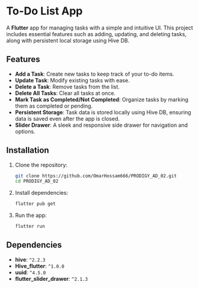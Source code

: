 # To-Do List App

A **Flutter** app for managing tasks with a simple and intuitive UI. This project includes essential features such as adding, updating, and deleting tasks, along with persistent local storage using Hive DB.

## Features

- **Add a Task**: Create new tasks to keep track of your to-do items.
- **Update Task**: Modify existing tasks with ease.
- **Delete a Task**: Remove tasks from the list.
- **Delete All Tasks**: Clear all tasks at once.
- **Mark Task as Completed/Not Completed**: Organize tasks by marking them as completed or pending.
- **Persistent Storage**: Task data is stored locally using Hive DB, ensuring data is saved even after the app is closed.
- **Slider Drawer**: A sleek and responsive side drawer for navigation and options.

## Installation

1. Clone the repository:

   ```bash
   git clone https://github.com/OmarHossam666/PRODIGY_AD_02.git
   cd PRODIGY_AD_02
   ```

2. Install dependencies:

   ```bash
   flutter pub get
   ```

3. Run the app:

   ```bash
   flutter run
   ```

## Dependencies

- **hive**: `^2.2.3`
- **Hive_flutter**: `^1.0.0`
- **uuid**: `^4.5.0`
- **flutter_slider_drawer**: `^2.1.3`
